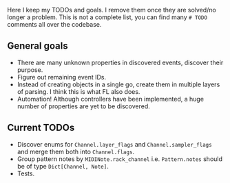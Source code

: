 Here I keep my TODOs and goals. I remove them once they are solved/no
longer a problem. This is not a complete list, you can find many `# TODO`
comments all over the codebase.

## General goals

- There are many unknown properties in discovered events, discover their purpose.
- Figure out remaining event IDs.
- Instead of creating objects in a single go, create them in multiple layers
  of parsing. I think this is what FL also does.
- Automation! Although controllers have been implemented, a huge number of
  properties are yet to be discovered.

## Current TODOs

- Discover enums for `Channel.layer_flags` and `Channel.sampler_flags` and
  merge them both into `Channel.flags`.
- Group pattern notes by `MIDINote.rack_channel` i.e. `Pattern.notes`
  should be of type `Dict[Channel, Note]`.
- Tests.
